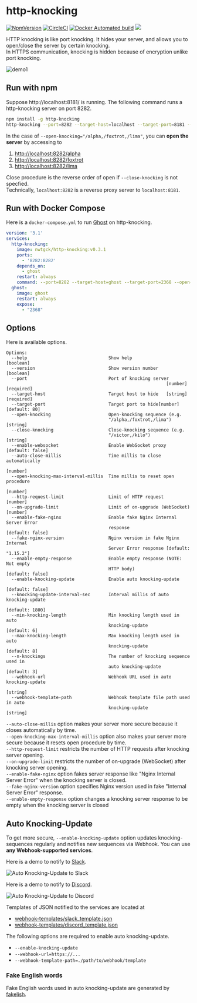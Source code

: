# http-knocking

[![NpmVersion](https://img.shields.io/npm/v/http-knocking.svg)](https://www.npmjs.com/package/http-knocking) [![CircleCI](https://circleci.com/gh/nwtgck/http-knocking.svg?style=shield)](https://circleci.com/gh/nwtgck/http-knocking) [![Docker Automated build](https://img.shields.io/docker/automated/nwtgck/http-knocking.svg)](https://hub.docker.com/r/nwtgck/http-knocking/) [![](https://images.microbadger.com/badges/image/nwtgck/http-knocking.svg)](https://microbadger.com/images/nwtgck/http-knocking "Get your own image badge on microbadger.com")

HTTP knocking is like port knocking. It hides your server, and allows you to open/close the server by certain knocking.   
In HTTPS communication, knocking is hidden because of encryption unlike port knocking.

![demo1](demo_images/demo1.gif)

## Run with npm

Suppose http://localhost:8181/ is running. The following command runs a http-knocking server on port 8282.

```bash
npm install -g http-knocking
http-knocking --port=8282 --target-host=localhost --target-port=8181 --open-knocking="/alpha,/foxtrot,/lima"
```

In the case of `--open-knocking="/alpha,/foxtrot,/lima"`, you can **open the server** by accessing to

1. <http://localhost:8282/alpha>
1. <http://localhost:8282/foxtrot>
1. <http://localhost:8282/lima>  

Close procedure is the reverse order of open if `--close-knocking` is not specfied.  
Technically, `localhost:8282` is a reverse proxy server to `localhost:8181`.


## Run with Docker Compose

Here is a `docker-compose.yml` to run [Ghost](https://ghost.org/) on http-knocking.

```yaml
version: '3.1'
services:
  http-knocking:
    image: nwtgck/http-knocking:v0.3.1
    ports:
      - '8282:8282'
    depends_on:
      - ghost
    restart: always
    command: --port=8282 --target-host=ghost --target-port=2368 --open-knocking="/alpha,/foxtrot,/lima"
  ghost:
    image: ghost
    restart: always
    expose:
      - "2368"
```

## Options

Here is available options.

```
Options:
  --help                               Show help                       [boolean]
  --version                            Show version number             [boolean]
  --port                               Port of knocking server
                                                             [number] [required]
  --target-host                        Target host to hide   [string] [required]
  --target-port                        Target port to hide[number] [default: 80]
  --open-knocking                      Open-knocking sequence (e.g.
                                       "/alpha,/foxtrot,/lima")         [string]
  --close-knocking                     Close-knocking sequence (e.g.
                                       "/victor,/kilo")                 [string]
  --enable-websocket                   Enable WebSocket proxy   [default: false]
  --auto-close-millis                  Time millis to close automatically
                                                                        [number]
  --open-knocking-max-interval-millis  Time millis to reset open procedure
                                                                        [number]
  --http-request-limit                 Limit of HTTP request            [number]
  --on-upgrade-limit                   Limit of on-upgrade (WebSocket)  [number]
  --enable-fake-nginx                  Enable fake Nginx Internal Server Error
                                       response                 [default: false]
  --fake-nginx-version                 Nginx version in fake Nginx Internal
                                       Server Error response [default: "1.15.2"]
  --enable-empty-response              Enable empty response (NOTE: Not empty
                                       HTTP body)               [default: false]
  --enable-knocking-update             Enable auto knocking-update
                                                                [default: false]
  --knocking-update-interval-sec       Interval millis of auto knocking-update
                                                                 [default: 1800]
  --min-knocking-length                Min knocking length used in auto
                                       knocking-update              [default: 6]
  --max-knocking-length                Max knocking length used in auto
                                       knocking-update              [default: 8]
  --n-knockings                        The number of knocking sequence used in
                                       auto knocking-update         [default: 3]
  --webhook-url                        Webhook URL used in auto knocking-update
                                                                        [string]
  --webhook-template-path              Webhook template file path used in auto
                                       knocking-update                  [string]
```

 `--auto-close-millis` option makes your server more secure because it closes automatically by time.  
 `--open-knocking-max-interval-millis` option also makes your server more secure because it resets open procedure by time.  
 `--http-request-limit` restricts the number of HTTP requests after knocking server opening.  
 `--on-upgrade-limit` restricts the number of on-upgrade (WebSocket) after knocking server opening.  
 `--enable-fake-nginx` option fakes server response like "Nginx Internal Server Error" when the knocking server is closed.    
 `--fake-nginx-version` option specifies Nginx version used in fake "Internal Server Error" response.      
 `--enable-empty-response` option changes a knocking server response to be empty when the knocking server is closed

 ## Auto Knocking-Update

 To get more secure, `--enable-knocking-update` option updates knocking-sequences regularly and notifies new sequences via Webhook. You can use **any Webhook-supported services**.

Here is a demo to notify to [Slack](https://slack.com).

 ![Auto Knocking-Update to Slack](demo_images/auto-knocking-update-slack.gif)

Here is a demo to notify to [Discord](https://discordapp.com).

 ![Auto Knocking-Update to Discord](demo_images/auto-knocking-update-discord.gif)
 
Templates of JSON notified to the services are located at  
- [webhook-templates/slack_template.json](webhook-templates/slack_template.json)
- [webhook-templates/discord_template.json](webhook-templates/discord_template.json)

The following options are required to enable auto knocking-update.
* `--enable-knocking-update`
* `--webhook-url=https://...`
* `--webhook-template-path=./path/to/webhook/template`

### Fake English words

Fake English words used in auto knocking-update are generated by [fakelish](https://github.com/nwtgck/fakelish-npm).
